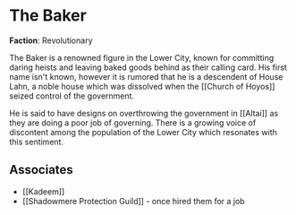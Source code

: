 # The Baker

**Faction**: Revolutionary

The Baker is a renowned figure in the Lower City, known for committing daring heists and leaving baked goods behind as their calling card. His first name isn't known, however it is rumored that he is a descendent of House Lahn, a noble house which was dissolved when the [[Church of Hoyos]] seized control of the government.

He is said to have designs on overthrowing the government in [[Altai]] as they are doing a poor job of governing. There is a growing voice of discontent among the population of the Lower City which resonates with this sentiment.
## Associates

- [[Kadeem]]
- [[Shadowmere Protection Guild]] - once hired them for a job